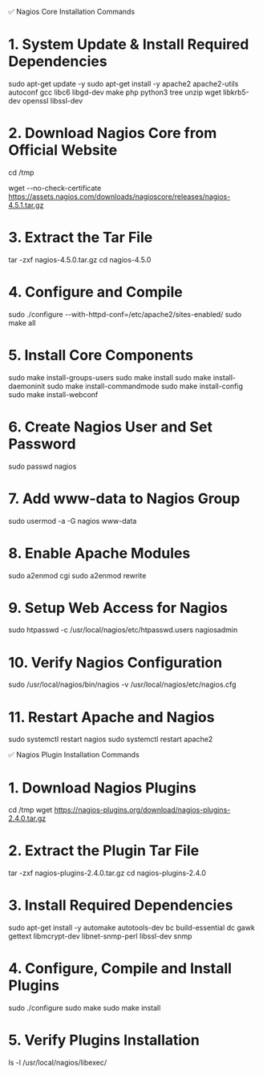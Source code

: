 ✅ Nagios Core Installation Commands


# 1. System Update & Install Required Dependencies
sudo apt-get update -y
sudo apt-get install -y apache2 apache2-utils autoconf gcc libc6 libgd-dev make php python3 tree unzip wget libkrb5-dev openssl libssl-dev  

# 2. Download Nagios Core from Official Website
cd /tmp

wget --no-check-certificate https://assets.nagios.com/downloads/nagioscore/releases/nagios-4.5.1.tar.gz



# 3. Extract the Tar File
tar -zxf nagios-4.5.0.tar.gz
cd nagios-4.5.0

# 4. Configure and Compile
sudo ./configure --with-httpd-conf=/etc/apache2/sites-enabled/
sudo make all

# 5. Install Core Components
sudo make install-groups-users
sudo make install
sudo make install-daemoninit
sudo make install-commandmode
sudo make install-config
sudo make install-webconf

# 6. Create Nagios User and Set Password
sudo passwd nagios

# 7. Add www-data to Nagios Group
sudo usermod -a -G nagios www-data

# 8. Enable Apache Modules
sudo a2enmod cgi
sudo a2enmod rewrite

# 9. Setup Web Access for Nagios
sudo htpasswd -c /usr/local/nagios/etc/htpasswd.users nagiosadmin

# 10. Verify Nagios Configuration
sudo /usr/local/nagios/bin/nagios -v /usr/local/nagios/etc/nagios.cfg

# 11. Restart Apache and Nagios
sudo systemctl restart nagios
sudo systemctl restart apache2



✅ Nagios Plugin Installation Commands



# 1. Download Nagios Plugins
cd /tmp
wget https://nagios-plugins.org/download/nagios-plugins-2.4.0.tar.gz

# 2. Extract the Plugin Tar File
tar -zxf nagios-plugins-2.4.0.tar.gz
cd nagios-plugins-2.4.0

# 3. Install Required Dependencies
sudo apt-get install -y automake autotools-dev bc build-essential dc gawk gettext libmcrypt-dev libnet-snmp-perl libssl-dev snmp

# 4. Configure, Compile and Install Plugins
sudo ./configure
sudo make
sudo make install

# 5. Verify Plugins Installation
ls -l /usr/local/nagios/libexec/









